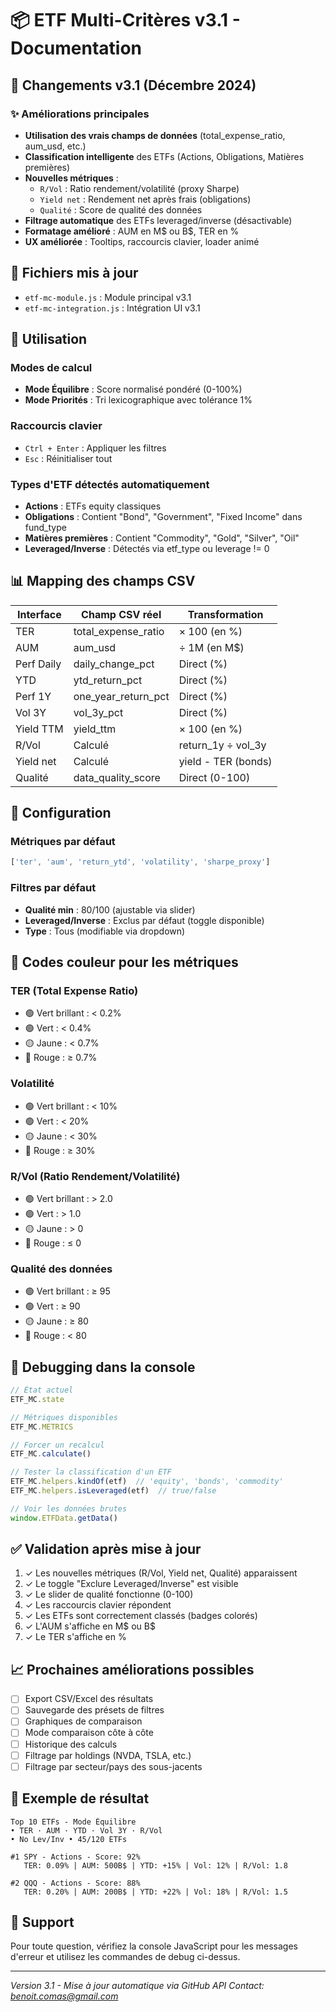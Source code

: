 # 📦 ETF Multi-Critères v3.1 - Documentation

## 🚀 Changements v3.1 (Décembre 2024)

### ✨ Améliorations principales
- **Utilisation des vrais champs de données** (total_expense_ratio, aum_usd, etc.)
- **Classification intelligente** des ETFs (Actions, Obligations, Matières premières)
- **Nouvelles métriques** :
  - `R/Vol` : Ratio rendement/volatilité (proxy Sharpe)
  - `Yield net` : Rendement net après frais (obligations)
  - `Qualité` : Score de qualité des données
- **Filtrage automatique** des ETFs leveraged/inverse (désactivable)
- **Formatage amélioré** : AUM en M$ ou B$, TER en %
- **UX améliorée** : Tooltips, raccourcis clavier, loader animé

## 📝 Fichiers mis à jour

- `etf-mc-module.js` : Module principal v3.1
- `etf-mc-integration.js` : Intégration UI v3.1

## 🎯 Utilisation

### Modes de calcul
- **Mode Équilibre** : Score normalisé pondéré (0-100%)
- **Mode Priorités** : Tri lexicographique avec tolérance 1%

### Raccourcis clavier
- `Ctrl + Enter` : Appliquer les filtres
- `Esc` : Réinitialiser tout

### Types d'ETF détectés automatiquement
- **Actions** : ETFs equity classiques
- **Obligations** : Contient "Bond", "Government", "Fixed Income" dans fund_type
- **Matières premières** : Contient "Commodity", "Gold", "Silver", "Oil"
- **Leveraged/Inverse** : Détectés via etf_type ou leverage != 0

## 📊 Mapping des champs CSV

| Interface | Champ CSV réel | Transformation |
|-----------|---------------|----------------|
| TER | total_expense_ratio | × 100 (en %) |
| AUM | aum_usd | ÷ 1M (en M$) |
| Perf Daily | daily_change_pct | Direct (%) |
| YTD | ytd_return_pct | Direct (%) |
| Perf 1Y | one_year_return_pct | Direct (%) |
| Vol 3Y | vol_3y_pct | Direct (%) |
| Yield TTM | yield_ttm | × 100 (en %) |
| R/Vol | Calculé | return_1y ÷ vol_3y |
| Yield net | Calculé | yield - TER (bonds) |
| Qualité | data_quality_score | Direct (0-100) |

## 🔧 Configuration

### Métriques par défaut
```javascript
['ter', 'aum', 'return_ytd', 'volatility', 'sharpe_proxy']
```

### Filtres par défaut
- **Qualité min** : 80/100 (ajustable via slider)
- **Leveraged/Inverse** : Exclus par défaut (toggle disponible)
- **Type** : Tous (modifiable via dropdown)

## 🎨 Codes couleur pour les métriques

### TER (Total Expense Ratio)
- 🟢 Vert brillant : < 0.2%
- 🟢 Vert : < 0.4%
- 🟡 Jaune : < 0.7%
- 🔴 Rouge : ≥ 0.7%

### Volatilité
- 🟢 Vert brillant : < 10%
- 🟢 Vert : < 20%
- 🟡 Jaune : < 30%
- 🔴 Rouge : ≥ 30%

### R/Vol (Ratio Rendement/Volatilité)
- 🟢 Vert brillant : > 2.0
- 🟢 Vert : > 1.0
- 🟡 Jaune : > 0
- 🔴 Rouge : ≤ 0

### Qualité des données
- 🟢 Vert brillant : ≥ 95
- 🟢 Vert : ≥ 90
- 🟡 Jaune : ≥ 80
- 🔴 Rouge : < 80

## 🐛 Debugging dans la console

```javascript
// État actuel
ETF_MC.state

// Métriques disponibles
ETF_MC.METRICS

// Forcer un recalcul
ETF_MC.calculate()

// Tester la classification d'un ETF
ETF_MC.helpers.kindOf(etf)  // 'equity', 'bonds', 'commodity'
ETF_MC.helpers.isLeveraged(etf)  // true/false

// Voir les données brutes
window.ETFData.getData()
```

## ✅ Validation après mise à jour

1. ✓ Les nouvelles métriques (R/Vol, Yield net, Qualité) apparaissent
2. ✓ Le toggle "Exclure Leveraged/Inverse" est visible
3. ✓ Le slider de qualité fonctionne (0-100)
4. ✓ Les raccourcis clavier répondent
5. ✓ Les ETFs sont correctement classés (badges colorés)
6. ✓ L'AUM s'affiche en M$ ou B$
7. ✓ Le TER s'affiche en %

## 📈 Prochaines améliorations possibles

- [ ] Export CSV/Excel des résultats
- [ ] Sauvegarde des présets de filtres
- [ ] Graphiques de comparaison
- [ ] Mode comparaison côte à côte
- [ ] Historique des calculs
- [ ] Filtrage par holdings (NVDA, TSLA, etc.)
- [ ] Filtrage par secteur/pays des sous-jacents

## 📄 Exemple de résultat

```
Top 10 ETFs - Mode Équilibre
• TER · AUM · YTD · Vol 3Y · R/Vol
• No Lev/Inv • 45/120 ETFs

#1 SPY - Actions - Score: 92%
   TER: 0.09% | AUM: 500B$ | YTD: +15% | Vol: 12% | R/Vol: 1.8

#2 QQQ - Actions - Score: 88%
   TER: 0.20% | AUM: 200B$ | YTD: +22% | Vol: 18% | R/Vol: 1.5
```

## 💬 Support

Pour toute question, vérifiez la console JavaScript pour les messages d'erreur et utilisez les commandes de debug ci-dessus.

---
*Version 3.1 - Mise à jour automatique via GitHub API*
*Contact: benoit.comas@gmail.com*
